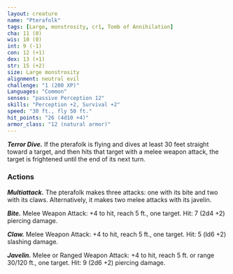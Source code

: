 ```yaml
---
layout: creature
name: "Pterafolk"
tags: [Large, monstrosity, cr1, Tomb of Annihilation]
cha: 11 (0)
wis: 10 (0)
int: 9 (-1)
con: 12 (+1)
dex: 13 (+1)
str: 15 (+2)
size: Large monstrosity
alignment: neutral evil
challenge: "1 (200 XP)"
Languages: "Common"
senses: "passive Perception 12"
skills: "Perception +2, Survival +2"
speed: "30 ft., fly 50 ft."
hit_points: "26 (4d10 +4)"
armor_class: "12 (natural armor)"
---
```


***Terror Dive.*** If the pterafolk is flying and dives at least 30 feet straight toward a target, and then hits that target with a melee weapon attack, the target is frightened until the end of its next turn.

### Actions

***Multiattack.*** The pterafolk makes three attacks: one with its bite and two with its claws. Alternatively, it makes two melee attacks with its javelin.

***Bite.*** Melee Weapon Attack: +4 to hit, reach 5 ft., one target. Hit: 7 (2d4 +2) piercing damage.

***Claw.*** Melee Weapon Attack: +4 to hit, reach 5 ft., one target. Hit: 5 (ld6 +2) slashing damage.

***Javelin.*** Melee or Ranged Weapon Attack: +4 to hit, reach 5 ft. or range 30/120 ft., one target. Hit: 9 (2d6 +2) piercing damage.